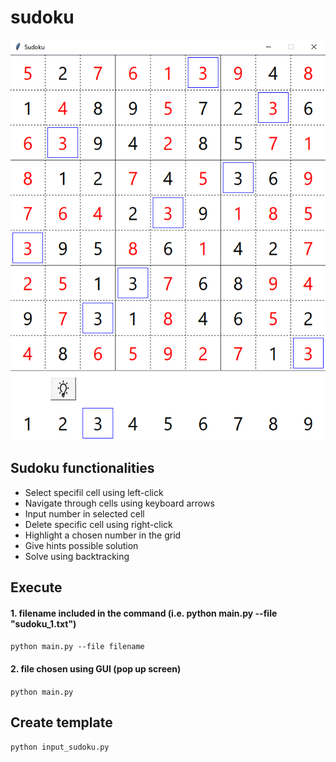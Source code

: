 # sudoku
![Alt Text](https://github.com/uanve/sudoku/blob/main/assets/screenshot.PNG?raw=true)


## Sudoku functionalities
- Select specifil cell using left-click
- Navigate through cells using keyboard arrows
- Input number in selected cell
- Delete specific cell using right-click
- Highlight a chosen number in the grid
- Give hints possible solution
- Solve using backtracking


## Execute
#### 1. filename included in the command (i.e. python main.py --file "sudoku_1.txt")
``` python main.py --file filename ```
#### 2. file chosen using GUI (pop up screen)
``` python main.py ```


## Create template
``` python input_sudoku.py ```
